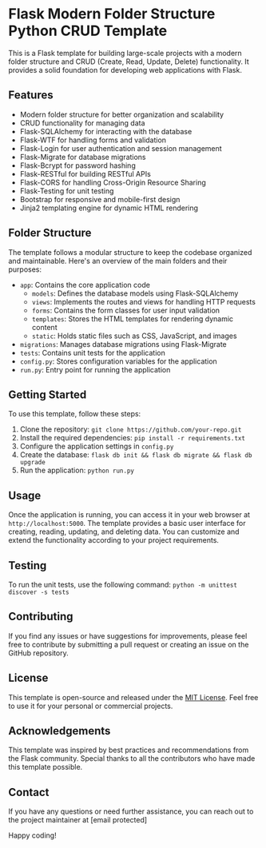 <!-- - app/
  - models/
    - __init__.py
    - employee.py
  - routes.py
  - config.py
  - __init__.py
- requirements.txt
- run.py -->


# Flask Modern Folder Structure Python CRUD Template

This is a Flask template for building large-scale projects with a modern folder structure and CRUD (Create, Read, Update, Delete) functionality. It provides a solid foundation for developing web applications with Flask.

## Features

- Modern folder structure for better organization and scalability
- CRUD functionality for managing data
- Flask-SQLAlchemy for interacting with the database
- Flask-WTF for handling forms and validation
- Flask-Login for user authentication and session management
- Flask-Migrate for database migrations
- Flask-Bcrypt for password hashing
- Flask-RESTful for building RESTful APIs
- Flask-CORS for handling Cross-Origin Resource Sharing
- Flask-Testing for unit testing
- Bootstrap for responsive and mobile-first design
- Jinja2 templating engine for dynamic HTML rendering

## Folder Structure

The template follows a modular structure to keep the codebase organized and maintainable. Here's an overview of the main folders and their purposes:

- `app`: Contains the core application code
  - `models`: Defines the database models using Flask-SQLAlchemy
  - `views`: Implements the routes and views for handling HTTP requests
  - `forms`: Contains the form classes for user input validation
  - `templates`: Stores the HTML templates for rendering dynamic content
  - `static`: Holds static files such as CSS, JavaScript, and images
- `migrations`: Manages database migrations using Flask-Migrate
- `tests`: Contains unit tests for the application
- `config.py`: Stores configuration variables for the application
- `run.py`: Entry point for running the application

## Getting Started

To use this template, follow these steps:

1. Clone the repository: `git clone https://github.com/your-repo.git`
2. Install the required dependencies: `pip install -r requirements.txt`
3. Configure the application settings in `config.py`
4. Create the database: `flask db init && flask db migrate && flask db upgrade`
5. Run the application: `python run.py`

## Usage

Once the application is running, you can access it in your web browser at `http://localhost:5000`. The template provides a basic user interface for creating, reading, updating, and deleting data. You can customize and extend the functionality according to your project requirements.

## Testing

To run the unit tests, use the following command: `python -m unittest discover -s tests`

## Contributing

If you find any issues or have suggestions for improvements, please feel free to contribute by submitting a pull request or creating an issue on the GitHub repository.

## License

This template is open-source and released under the [MIT License](https://opensource.org/licenses/MIT). Feel free to use it for your personal or commercial projects.

## Acknowledgements

This template was inspired by best practices and recommendations from the Flask community. Special thanks to all the contributors who have made this template possible.

## Contact

If you have any questions or need further assistance, you can reach out to the project maintainer at [email protected]

Happy coding!
